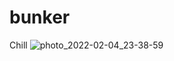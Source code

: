 # bunker

Chill
![photo_2022-02-04_23-38-59](https://github.com/shononz/bunker/assets/50639006/808c2f19-2580-4ce3-91ea-2df6711ffee6)

